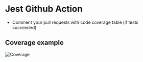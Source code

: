 # Jest Github Action

- Comment your pull requests with code coverage table (if tests succeeded)

## Coverage example

![Coverage](https://i.imgur.com/Ilu4gBe.png)
